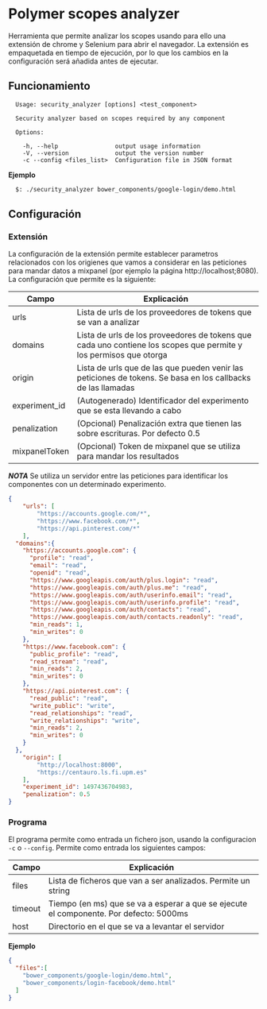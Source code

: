 # Polymer scopes analyzer

Herramienta que permite analizar los scopes usando para ello una extensión de chrome y Selenium para abrir el navegador.
La extensión es empaquetada en tiempo de ejecución, por lo que los cambios en la configuración será añadida antes de ejecutar.


## Funcionamiento
```
  Usage: security_analyzer [options] <test_component>

  Security analyzer based on scopes required by any component

  Options:

    -h, --help                output usage information
    -V, --version             output the version number
    -c --config <files_list>  Configuration file in JSON format
```
**Ejemplo**
``` bash
  $: ./security_analyzer bower_components/google-login/demo.html
```

## Configuración

### Extensión

La configuración de la extensión permite establecer parametros relacionados con los origienes que vamos a considerar en las peticiones
para mandar datos a mixpanel (por ejemplo la página http://localhost;8080). La configuración que permite es la siguiente:

| Campo         | Explicación                                                                                                       |
|---------------|-------------------------------------------------------------------------------------------------------------------|
| urls          | Lista de urls de los proveedores de tokens que se van a analizar                                                  |
| domains       | Lista de urls de los proveedores de tokens que cada uno contiene los scopes que permite y los permisos que otorga |
| origin        | Lista de urls que de las que pueden venir las peticiones de tokens. Se basa en los callbacks de las llamadas      |
| experiment_id | (Autogenerado) Identificador del experimento que se esta llevando a cabo                                          |
| penalization  | (Opcional) Penalización extra que tienen las sobre escrituras. Por defecto 0.5                                    |
| mixpanelToken | (Opcional) Token de mixpanel que se utiliza para mandar los resultados                                            |
***NOTA***
Se utiliza un servidor entre las peticiones para identificar los componentes con un determinado experimento.

```json
{
	"urls": [
		"https://accounts.google.com/*",
		"https://www.facebook.com/*",
		"https://api.pinterest.com/*"
	],
  "domains":{
    "https://accounts.google.com": {
      "profile": "read",
      "email": "read",
      "openid": "read",
      "https://www.googleapis.com/auth/plus.login": "read",
      "https://www.googleapis.com/auth/plus.me": "read",
      "https://www.googleapis.com/auth/userinfo.email": "read",
      "https://www.googleapis.com/auth/userinfo.profile": "read",
      "https://www.googleapis.com/auth/contacts": "read",
      "https://www.googleapis.com/auth/contacts.readonly": "read",
      "min_reads": 1,
      "min_writes": 0
    },
    "https://www.facebook.com": {
      "public_profile": "read",
      "read_stream": "read",
      "min_reads": 2,
      "min_writes": 0
    },
    "https://api.pinterest.com": {
      "read_public": "read",
      "write_public": "write",
      "read_relationships": "read",
      "write_relationships": "write",
      "min_reads": 2,
      "min_writes": 0
    }
  },
	"origin": [
		"http://localhost:8000",
		"https://centauro.ls.fi.upm.es"
	],
	"experiment_id": 1497436704983,
	"penalization": 0.5
}
```

### Programa

El programa permite como entrada un fichero json, usando la configuracion `-c` o `--config`.  Permite como entrada los siguientes campos:

| Campo   | Explicación                                                                            |
|---------|----------------------------------------------------------------------------------------|
| files   | Lista de ficheros que van a ser analizados. Permite un string                          |
| timeout | Tiempo (en ms) que se va a esperar a que se ejecute el componente. Por defecto: 5000ms |
| host    | Directorio en el que se va a levantar el servidor                                      |

**Ejemplo**
```json
{
  "files":[
    "bower_components/google-login/demo.html",
    "bower_components/login-facebook/demo.html"
  ]
}
```

